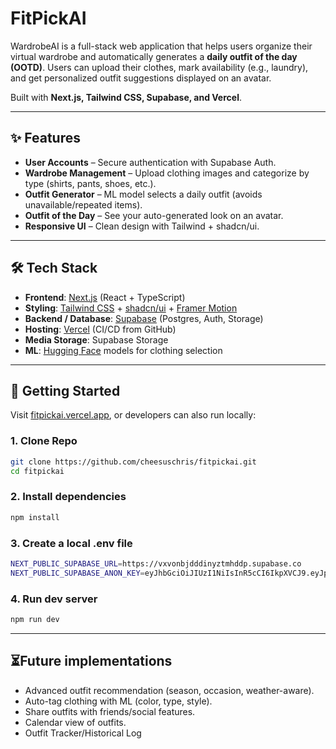 # FitPickAI

WardrobeAI is a full-stack web application that helps users organize their virtual wardrobe and automatically generates a **daily outfit of the day (OOTD)**. Users can upload their clothes, mark availability (e.g., laundry), and get personalized outfit suggestions displayed on an avatar.

Built with **Next.js, Tailwind CSS, Supabase, and Vercel**.

---

## ✨ Features

- **User Accounts** – Secure authentication with Supabase Auth.
- **Wardrobe Management** – Upload clothing images and categorize by type (shirts, pants, shoes, etc.).
- **Outfit Generator** – ML model selects a daily outfit (avoids unavailable/repeated items).
- **Outfit of the Day** – See your auto-generated look on an avatar.
- **Responsive UI** – Clean design with Tailwind + shadcn/ui.

---

## 🛠️ Tech Stack

- **Frontend**: [Next.js](https://nextjs.org/) (React + TypeScript)
- **Styling**: [Tailwind CSS](https://tailwindcss.com/) + [shadcn/ui](https://ui.shadcn.com/) + [Framer Motion](https://www.framer.com/motion/)
- **Backend / Database**: [Supabase](https://supabase.com/) (Postgres, Auth, Storage)
- **Hosting**: [Vercel](https://vercel.com/) (CI/CD from GitHub)
- **Media Storage**: Supabase Storage
- **ML**: [Hugging Face](https://huggingface.co/) models for clothing selection

---

## 🚀 Getting Started

Visit [fitpickai.vercel.app](https://fitpickai.vercel.app/), or developers can also run locally:

### 1. Clone Repo

```bash
git clone https://github.com/cheesuschris/fitpickai.git
cd fitpickai
```

### 2. Install dependencies

```bash
npm install
```

### 3. Create a local .env file

```bash
NEXT_PUBLIC_SUPABASE_URL=https://vxvonbjdddinyztmhddp.supabase.co
NEXT_PUBLIC_SUPABASE_ANON_KEY=eyJhbGciOiJIUzI1NiIsInR5cCI6IkpXVCJ9.eyJpc3MiOiJzdXBhYmFzZSIsInJlZiI6InZ4dm9uYmpkZGRpbnl6dG1oZGRwIiwicm9sZSI6ImFub24iLCJpYXQiOjE3NTgxMjAzODYsImV4cCI6MjA3MzY5NjM4Nn0.D0SwpxETW9S6Is_m0yk19JYr85O6WD1KgehsWlnrtqU
```

### 4. Run dev server

```bash
npm run dev
```

---

## ⏳Future implementations

- Advanced outfit recommendation (season, occasion, weather-aware).
- Auto-tag clothing with ML (color, type, style).
- Share outfits with friends/social features.
- Calendar view of outfits.
- Outfit Tracker/Historical Log
